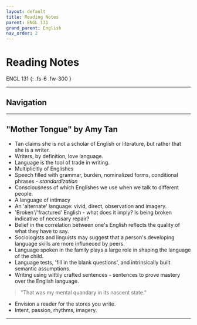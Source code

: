 ```yaml
---
layout: default
title: Reading Notes
parent: ENGL 131
grand_parent: English
nav_order: 2
---
```


# Reading Notes

ENGL 131
{: .fs-6 .fw-300 }

---

## Navigation

---

## "Mother Tongue" by Amy Tan
- Tan claims she is not a scholar of English or literature, but rather that she is a writer.
- Writers, by definition, love language.
- Language is the tool of trade in writing.
- Multiplicitly of Englishes
- Speech filled with grammar, burden, nominalized forms, conditional phrases - *standardization*
- Consciousness of which Englishes we use when we talk to different people.
- A language of intimacy
- An 'alternate' language: vivid, direct, observation and imagery.
- 'Broken'/'fractured' English - what does it imply? Is being broken indicative of necessary repair?
- Belief in the correlation between one's English reflects the quality of what they have to say.
- Sociologists and linguists may suggest that a person's developing language skills are more influneced by peers.
- Language spoken in the family plays a large role in shaping the language of the child.
- Language tests, 'fill in the blank questions', and intrinsically built semantic assumptions.
- Writing using wittily crafted sentences - sentences to prove mastery over the English language.

> "That was my mental quandary in its nascent state."

- Envision a reader for the stores you write.
- Intent, passion, rhythms, imagery.

---

